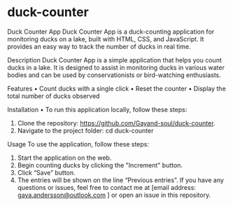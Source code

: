 # duck-counter
Duck Counter App
Duck Counter App is a duck-counting application for monitoring ducks on a lake, built with HTML, CSS, and JavaScript. 
It provides an easy way to track the number of ducks in real time.

Description
Duck Counter App is a simple application that helps you count ducks in a lake. It is designed to assist in monitoring ducks in various water bodies and can be used by conservationists or bird-watching enthusiasts.

Features
•	Count ducks with a single click
•	Reset the counter
•	Display the total number of ducks observed

Installation
•	To run this application locally, follow these steps:
1.	Clone the repository: https://github.com/Gayand-soul/duck-counter.
2.	Navigate to the project folder: cd duck-counter
   
Usage
To use the application, follow these steps:
1.	Start the application on the web.
2.	Begin counting ducks by clicking the "Increment" button.
3.	Click “Save” button.
4.	The entries will be shown on the line “Previous entries”.
If you have any questions or issues, feel free to contact me at [email address: gaya.andersson@outlook.com ] or open an issue in this repository.


